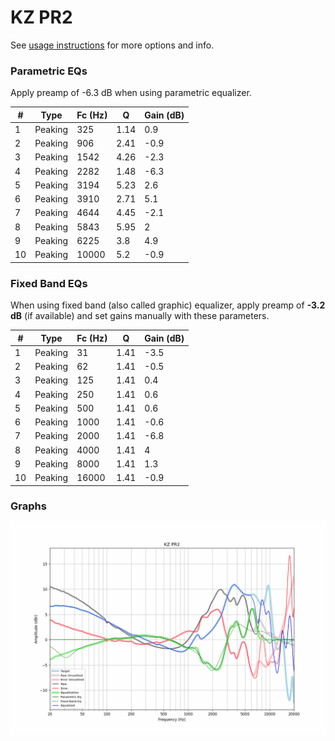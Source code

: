 # KZ PR2
See [usage instructions](https://github.com/jaakkopasanen/AutoEq#usage) for more options and info.

### Parametric EQs
Apply preamp of -6.3 dB when using parametric equalizer.

|   # | Type    |   Fc (Hz) |    Q |   Gain (dB) |
|-----|---------|-----------|------|-------------|
|   1 | Peaking |       325 | 1.14 |         0.9 |
|   2 | Peaking |       906 | 2.41 |        -0.9 |
|   3 | Peaking |      1542 | 4.26 |        -2.3 |
|   4 | Peaking |      2282 | 1.48 |        -6.3 |
|   5 | Peaking |      3194 | 5.23 |         2.6 |
|   6 | Peaking |      3910 | 2.71 |         5.1 |
|   7 | Peaking |      4644 | 4.45 |        -2.1 |
|   8 | Peaking |      5843 | 5.95 |         2   |
|   9 | Peaking |      6225 | 3.8  |         4.9 |
|  10 | Peaking |     10000 | 5.2  |        -0.9 |

### Fixed Band EQs
When using fixed band (also called graphic) equalizer, apply preamp of **-3.2 dB** (if available) and set gains manually with these parameters.

|   # | Type    |   Fc (Hz) |    Q |   Gain (dB) |
|-----|---------|-----------|------|-------------|
|   1 | Peaking |        31 | 1.41 |        -3.5 |
|   2 | Peaking |        62 | 1.41 |        -0.5 |
|   3 | Peaking |       125 | 1.41 |         0.4 |
|   4 | Peaking |       250 | 1.41 |         0.6 |
|   5 | Peaking |       500 | 1.41 |         0.6 |
|   6 | Peaking |      1000 | 1.41 |        -0.6 |
|   7 | Peaking |      2000 | 1.41 |        -6.8 |
|   8 | Peaking |      4000 | 1.41 |         4   |
|   9 | Peaking |      8000 | 1.41 |         1.3 |
|  10 | Peaking |     16000 | 1.41 |        -0.9 |

### Graphs
![](./KZ%20PR2.png)
